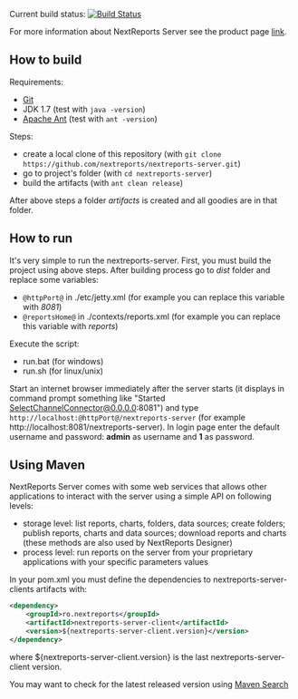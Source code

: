 <!-- I cannot use jdk 1.6 in buildhive
Current build status: [![Build Status](https://buildhive.cloudbees.com/job/nextreports/job/nextreports-server/badge/icon)](https://buildhive.cloudbees.com/job/nextreports/job/nextreports-server/)
-->
Current build status: [![Build Status](https://travis-ci.org/nextreports/nextreports-server.png?branch=master)](https://travis-ci.org/nextreports/nextreports-server)

For more information about NextReports Server see the product page [link](http://www.next-reports.com/index.php/products/nextreports-server.html).

How to build
-------------------
Requirements:
- [Git](http://git-scm.com/)
- JDK 1.7 (test with `java -version`)
- [Apache Ant](http://ant.apache.org/) (test with `ant -version`)

Steps:
- create a local clone of this repository (with `git clone https://github.com/nextreports/nextreports-server.git`)
- go to project's folder (with `cd nextreports-server`)
- build the artifacts (with `ant clean release`)

After above steps a folder _artifacts_ is created and all goodies are in that folder.

How to run
-------------------
It's very simple to run the nextreports-server.
First, you must build the project using above steps.
After building process go to _dist_ folder and replace some variables:
- `@httpPort@` in ./etc/jetty.xml (for example you can replace this variable with _8081_)
- `@reportsHome@` in ./contexts/reports.xml (for example you can replace this variable with _reports_)

Execute the script:
- run.bat (for windows)
- run.sh (for linux/unix)

Start an internet browser immediately after the server starts (it displays in command prompt something like "Started SelectChannelConnector@0.0.0.0:8081") and type `http://localhost:@httpPort@/nextreports-server` (for example http://localhost:8081/nextreports-server).
In login page enter the default username and password: __admin__ as username and __1__ as password.

Using Maven
-------------------
NextReports Server comes with some web services that allows other applications to interact with the server using a simple API on following levels:
- storage level: list reports, charts, folders, data sources; create folders; publish reports, charts and data sources; download reports and charts (these methods are also used by NextReports Designer)
- process level: run reports on the server from your proprietary applications with your specific parameters values

In your pom.xml you must define the dependencies to nextreports-server-clients artifacts with:

```xml
<dependency>
    <groupId>ro.nextreports</groupId>
    <artifactId>nextreports-server-client</artifactId>
    <version>${nextreports-server-client.version}</version>
</dependency>
```

where ${nextreports-server-client.version} is the last nextreports-server-client version.

You may want to check for the latest released version using [Maven Search](http://search.maven.org/#search%7Cga%7C1%7Cnextreports-server-client)
